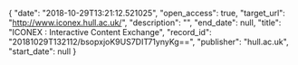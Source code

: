 {
  "date": "2018-10-29T13:21:12.521025", 
  "open_access": true, 
  "target_url": "http://www.iconex.hull.ac.uk/", 
  "description": "", 
  "end_date": null, 
  "title": "ICONEX : Interactive Content Exchange", 
  "record_id": "20181029T132112/bsopxjoK9US7DIT71ynyKg==", 
  "publisher": "hull.ac.uk", 
  "start_date": null
}

